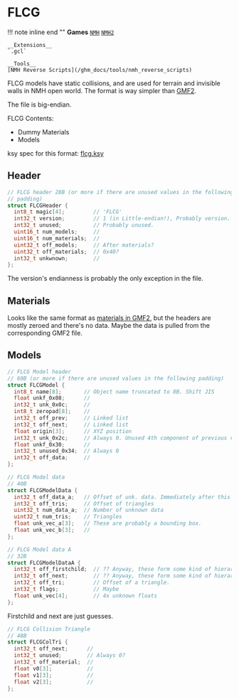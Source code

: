 # FLCG

!!! note inline end ""
    __Games__
    [`NMH`](/ghm_docs/games/NMH)
    [`NMH2`](/ghm_docs/games/NMH2)
    
    __Extensions__
    `.gcl`

    __Tools__  
    [NMH Reverse Scripts](/ghm_docs/tools/nmh_reverse_scripts)


FLCG models have static collisions, and are used for terrain and invisible walls in NMH open world. The format is way simpler than [GMF2](/ghm_docs/formats/gmf2). 

The file is big-endian.

FLCG Contents:

- Dummy Materials
- Models


ksy spec for this format: [flcg.ksy](https://github.com/sevonj/nmh_reverse/blob/master/lib/kaitai_defs/flcg.ksy)


## Header
```cpp
// FLCG header 28B (or more if there are unused values in the following null
// padding)
struct FLCGHeader {
  int8_t magic[4];         // 'FLCG'
  int32_t version;         // 1 (in Little-endian!), Probably version.
  int32_t unused;          // Probably unused.
  uint16_t num_models;     //
  uint16_t num_materials;  //
  uint32_t off_models;     // After materials?
  uint32_t off_materials;  // 0x40?
  int32_t unkwnown;        //
};
```

The version's endianness is probably the only exception in the file.

## Materials
Looks like the same format as [materials in GMF2](/ghm_docs/formats/gmf2/#materials), but the headers are mostly zeroed and there's no data. Maybe the data is pulled from the corresponding GMF2 file.

## Models

```cpp
// FLCG Model header
// 60B (or more if there are unused values in the following padding)
struct FLCGModel {
  int8_t name[8];       // Object name truncated to 8B. Shift JIS
  float unkf_0x08;      //
  int32_t unk_0x0c;     //
  int8_t zeropad[8];    //
  int32_t off_prev;     // Linked list
  int32_t off_next;     // Linked list
  float origin[3];      // XYZ position
  int32_t unk_0x2c;     // Always 0. Unused 4th component of previous vector?
  float unkf_0x30;      //
  int32_t unused_0x34;  // Always 0
  int32_t off_data;     //
};
```

```cpp
// FLCG Model data
// 40B
struct FLCGModelData {
  int32_t off_data_a;   // Offset of unk. data. Immediately after this struct?
  int32_t off_tris;     // Offset of triangles
  uint32_t num_data_a;  // Number of unknown data
  uint32_t num_tris;    // Triangles
  float unk_vec_a[3];   // These are probably a bounding box.
  float unk_vec_b[3];   //
};
```

```cpp
// FLCG Model data A
// 32B
struct FLCGModelDataA {
  int32_t off_firstchild;  // ?? Anyway, these form some kind of hierarchy.
  int32_t off_next;        // ?? Anyway, these form some kind of hierarchy.
  int32_t off_tri;         // Offset of a triangle.
  int32_t flags;           // Maybe
  float unk_vec[4];        // 4x unknown floats
};
```

Firstchild and next are just guesses.

```cpp
// FLCG Collision Triangle
// 48B
struct FLCGColTri {
  int32_t off_next;      //
  int32_t unused;        // Always 0?
  int32_t off_material;  //
  float v0[3];           //
  float v1[3];           //
  float v2[3];           //
};
```